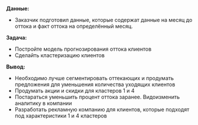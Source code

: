 **Данные:**
- Заказчик подготовил данные, которые содержат данные на месяц до оттока и факт оттока на определённый месяц.


**Задача:**
- Постройте модель прогнозирования оттока клиентов
- Сделайть кластеризацию клиентов


**Вывод:**


 - Необходимо лучше сегментировать оттекающих и продумать предложения для уменьшения количества уходящих клиентов
 - Продумать акции и скидки для кластеров 1 и 4
 - Постараться уменьшить процент оттока заранее. Видоизменить аналитику в компании
 - Разработать рекламную компанию для клиентов, которые подходят под характеристики 1 и 4 кластеров
